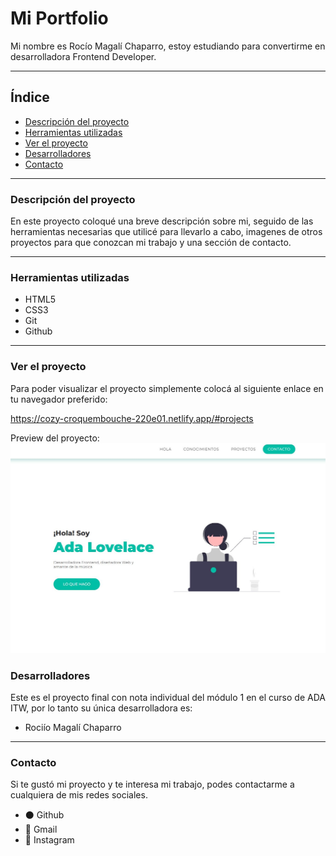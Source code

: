 # Mi Portfolio

Mi nombre es Rocío Magalí Chaparro, estoy estudiando para convertirme en desarrolladora Frontend Developer.
***

## Índice

- [Descripción del proyecto](#Descripción-del-proyecto)
- [Herramientas utilizadas](#Herramientas-utilizadas)
- [Ver el proyecto](#ver-el-proyecto)
- [Desarrolladores](#desarrolladores)
- [Contacto](#contacto)

***

### Descripción del proyecto

En este proyecto coloqué una breve descripción sobre mi, seguido de las herramientas necesarias que utilicé para llevarlo a cabo, imagenes de otros proyectos para que conozcan mi trabajo y una sección de contacto.
***

### Herramientas utilizadas
- HTML5
- CSS3
- Git
- Github
***

### Ver el proyecto
Para poder visualizar el proyecto simplemente colocá al siguiente enlace en tu navegador preferido:

https://cozy-croquembouche-220e01.netlify.app/#projects

Preview del proyecto:
![Preview del portfolio](/ilustrations1/portfolio-preview.JPG)

### Desarrolladores
Este es el proyecto final con nota individual del módulo 1 en el curso de ADA ITW, por lo tanto su única desarrolladora es:
- Rociío Magalí Chaparro



***
### Contacto
Si te gustó mi proyecto y te interesa mi trabajo, podes contactarme a cualquiera de mis redes sociales.

- ⚫ <a name="https://github.com/Rocio-Ch">Github</a> 
- 📧 <a name="rociomagali77@gmail.com">Gmail</a>
- 🔗 <a name="https://www.instagram.com/rmc_nails/?hl=es" >Instagram</a>
